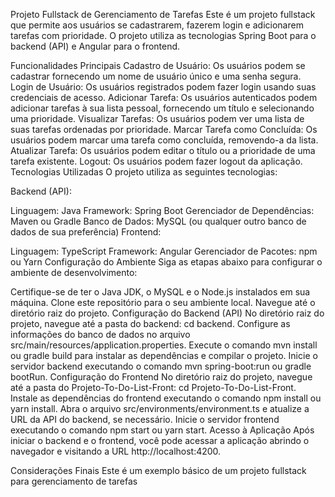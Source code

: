Projeto Fullstack de Gerenciamento de Tarefas
Este é um projeto fullstack que permite aos usuários se cadastrarem, fazerem login e adicionarem tarefas com prioridade. O projeto utiliza as tecnologias Spring Boot para o backend (API) e Angular para o frontend.

Funcionalidades Principais
Cadastro de Usuário: Os usuários podem se cadastrar fornecendo um nome de usuário único e uma senha segura.
Login de Usuário: Os usuários registrados podem fazer login usando suas credenciais de acesso.
Adicionar Tarefa: Os usuários autenticados podem adicionar tarefas à sua lista pessoal, fornecendo um título e selecionando uma prioridade.
Visualizar Tarefas: Os usuários podem ver uma lista de suas tarefas ordenadas por prioridade.
Marcar Tarefa como Concluída: Os usuários podem marcar uma tarefa como concluída, removendo-a da lista.
Atualizar Tarefa: Os usuários podem editar o título ou a prioridade de uma tarefa existente.
Logout: Os usuários podem fazer logout da aplicação.
Tecnologias Utilizadas
O projeto utiliza as seguintes tecnologias:

Backend (API):

Linguagem: Java
Framework: Spring Boot
Gerenciador de Dependências: Maven ou Gradle
Banco de Dados: MySQL (ou qualquer outro banco de dados de sua preferência)
Frontend:

Linguagem: TypeScript
Framework: Angular
Gerenciador de Pacotes: npm ou Yarn
Configuração do Ambiente
Siga as etapas abaixo para configurar o ambiente de desenvolvimento:

Certifique-se de ter o Java JDK, o MySQL e o Node.js instalados em sua máquina.
Clone este repositório para o seu ambiente local.
Navegue até o diretório raiz do projeto.
Configuração do Backend (API)
No diretório raiz do projeto, navegue até a pasta do backend: cd backend.
Configure as informações do banco de dados no arquivo src/main/resources/application.properties.
Execute o comando mvn install ou gradle build para instalar as dependências e compilar o projeto.
Inicie o servidor backend executando o comando mvn spring-boot:run ou gradle bootRun.
Configuração do Frontend
No diretório raiz do projeto, navegue até a pasta do Projeto-To-Do-List-Front: cd Projeto-To-Do-List-Front.
Instale as dependências do frontend executando o comando npm install ou yarn install.
Abra o arquivo src/environments/environment.ts e atualize a URL da API do backend, se necessário.
Inicie o servidor frontend executando o comando npm start ou yarn start.
Acesso à Aplicação
Após iniciar o backend e o frontend, você pode acessar a aplicação abrindo o navegador e visitando a URL http://localhost:4200.

Considerações Finais
Este é um exemplo básico de um projeto fullstack para gerenciamento de tarefas
